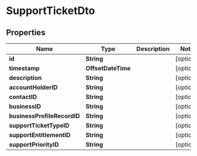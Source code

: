 

# SupportTicketDto


## Properties

| Name | Type | Description | Notes |
|------------ | ------------- | ------------- | -------------|
|**id** | **String** |  |  [optional] |
|**timestamp** | **OffsetDateTime** |  |  [optional] |
|**description** | **String** |  |  [optional] |
|**accountHolderID** | **String** |  |  [optional] |
|**contactID** | **String** |  |  [optional] |
|**businessID** | **String** |  |  [optional] |
|**businessProfileRecordID** | **String** |  |  [optional] |
|**supportTicketTypeID** | **String** |  |  [optional] |
|**supportEntitlementID** | **String** |  |  [optional] |
|**supportPriorityID** | **String** |  |  [optional] |



